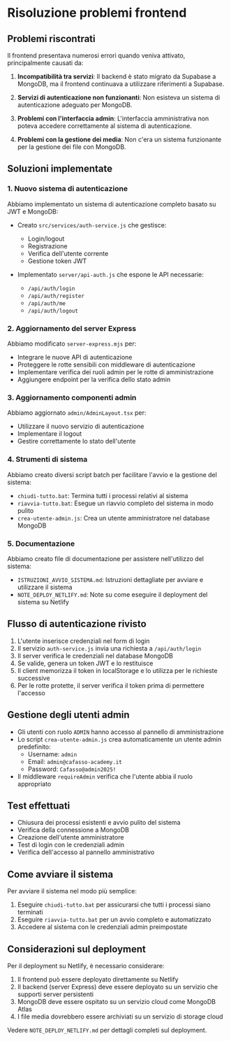 # Risoluzione problemi frontend

## Problemi riscontrati

Il frontend presentava numerosi errori quando veniva attivato, principalmente causati da:

1. **Incompatibilità tra servizi**: Il backend è stato migrato da Supabase a MongoDB, ma il frontend continuava a utilizzare riferimenti a Supabase.

2. **Servizi di autenticazione non funzionanti**: Non esisteva un sistema di autenticazione adeguato per MongoDB.

3. **Problemi con l'interfaccia admin**: L'interfaccia amministrativa non poteva accedere correttamente al sistema di autenticazione.

4. **Problemi con la gestione dei media**: Non c'era un sistema funzionante per la gestione dei file con MongoDB.

## Soluzioni implementate

### 1. Nuovo sistema di autenticazione

Abbiamo implementato un sistema di autenticazione completo basato su JWT e MongoDB:

- Creato `src/services/auth-service.js` che gestisce:
  - Login/logout
  - Registrazione
  - Verifica dell'utente corrente
  - Gestione token JWT

- Implementato `server/api-auth.js` che espone le API necessarie:
  - `/api/auth/login`
  - `/api/auth/register`
  - `/api/auth/me`
  - `/api/auth/logout`

### 2. Aggiornamento del server Express

Abbiamo modificato `server-express.mjs` per:

- Integrare le nuove API di autenticazione
- Proteggere le rotte sensibili con middleware di autenticazione
- Implementare verifica dei ruoli admin per le rotte di amministrazione
- Aggiungere endpoint per la verifica dello stato admin

### 3. Aggiornamento componenti admin

Abbiamo aggiornato `admin/AdminLayout.tsx` per:

- Utilizzare il nuovo servizio di autenticazione
- Implementare il logout
- Gestire correttamente lo stato dell'utente

### 4. Strumenti di sistema

Abbiamo creato diversi script batch per facilitare l'avvio e la gestione del sistema:

- `chiudi-tutto.bat`: Termina tutti i processi relativi al sistema
- `riavvia-tutto.bat`: Esegue un riavvio completo del sistema in modo pulito
- `crea-utente-admin.js`: Crea un utente amministratore nel database MongoDB

### 5. Documentazione

Abbiamo creato file di documentazione per assistere nell'utilizzo del sistema:

- `ISTRUZIONI_AVVIO_SISTEMA.md`: Istruzioni dettagliate per avviare e utilizzare il sistema
- `NOTE_DEPLOY_NETLIFY.md`: Note su come eseguire il deployment del sistema su Netlify

## Flusso di autenticazione rivisto

1. L'utente inserisce credenziali nel form di login
2. Il servizio `auth-service.js` invia una richiesta a `/api/auth/login`
3. Il server verifica le credenziali nel database MongoDB
4. Se valide, genera un token JWT e lo restituisce
5. Il client memorizza il token in localStorage e lo utilizza per le richieste successive
6. Per le rotte protette, il server verifica il token prima di permettere l'accesso

## Gestione degli utenti admin

- Gli utenti con ruolo `ADMIN` hanno accesso al pannello di amministrazione
- Lo script `crea-utente-admin.js` crea automaticamente un utente admin predefinito:
  - Username: `admin`
  - Email: `admin@cafasso-academy.it`
  - Password: `Cafasso@admin2025!`
- Il middleware `requireAdmin` verifica che l'utente abbia il ruolo appropriato

## Test effettuati

- Chiusura dei processi esistenti e avvio pulito del sistema
- Verifica della connessione a MongoDB
- Creazione dell'utente amministratore
- Test di login con le credenziali admin
- Verifica dell'accesso al pannello amministrativo

## Come avviare il sistema

Per avviare il sistema nel modo più semplice:

1. Eseguire `chiudi-tutto.bat` per assicurarsi che tutti i processi siano terminati
2. Eseguire `riavvia-tutto.bat` per un avvio completo e automatizzato
3. Accedere al sistema con le credenziali admin preimpostate

## Considerazioni sul deployment

Per il deployment su Netlify, è necessario considerare:

1. Il frontend può essere deployato direttamente su Netlify
2. Il backend (server Express) deve essere deployato su un servizio che supporti server persistenti
3. MongoDB deve essere ospitato su un servizio cloud come MongoDB Atlas
4. I file media dovrebbero essere archiviati su un servizio di storage cloud

Vedere `NOTE_DEPLOY_NETLIFY.md` per dettagli completi sul deployment.
